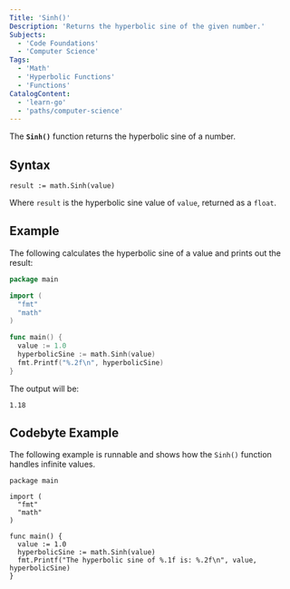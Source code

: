 ```yaml
---
Title: 'Sinh()'
Description: 'Returns the hyperbolic sine of the given number.'
Subjects:
  - 'Code Foundations'
  - 'Computer Science'
Tags:
  - 'Math'
  - 'Hyperbolic Functions'
  - 'Functions'
CatalogContent:
  - 'learn-go'
  - 'paths/computer-science'
---
```


The **`Sinh()`** function returns the hyperbolic sine of a number.

## Syntax

```pseudo
result := math.Sinh(value)
```

Where `result` is the hyperbolic sine value of `value`, returned as a `float`.

## Example

The following calculates the hyperbolic sine of a value and prints out the result:

```go
package main

import (
  "fmt"
  "math"
)

func main() {
  value := 1.0
  hyperbolicSine := math.Sinh(value)
  fmt.Printf("%.2f\n", hyperbolicSine)
}
```

The output will be:

```shell
1.18
```

## Codebyte Example

The following example is runnable and shows how the `Sinh()` function handles infinite values.

```codebyte/golang
package main

import (
  "fmt"
  "math"
)

func main() {
  value := 1.0
  hyperbolicSine := math.Sinh(value)
  fmt.Printf("The hyperbolic sine of %.1f is: %.2f\n", value, hyperbolicSine)
}
```